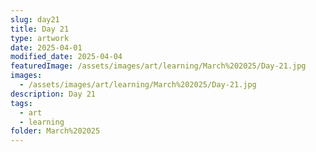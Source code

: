 ```yaml
---
slug: day21
title: Day 21
type: artwork
date: 2025-04-01
modified_date: 2025-04-04
featuredImage: /assets/images/art/learning/March%202025/Day-21.jpg
images:
  - /assets/images/art/learning/March%202025/Day-21.jpg
description: Day 21
tags:
  - art
  - learning
folder: March%202025
---
```

